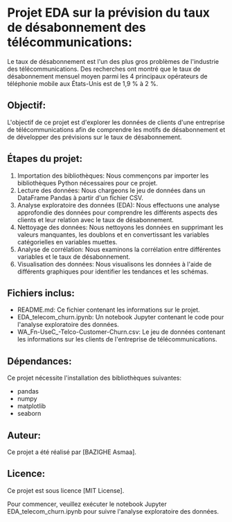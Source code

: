 
# Projet EDA sur la prévision du taux de désabonnement des télécommunications: 

Le taux de désabonnement est l'un des plus gros problèmes de l'industrie des télécommunications. Des recherches ont montré que le taux de désabonnement mensuel moyen parmi les 4 principaux opérateurs de téléphonie mobile aux États-Unis est de 1,9 % à 2 %.

## Objectif:
L'objectif de ce projet est d'explorer les données de clients d'une entreprise de télécommunications afin de comprendre les motifs de désabonnement et de développer des prévisions sur le taux de désabonnement.

## Étapes du projet:
1. Importation des bibliothèques: Nous commençons par importer les bibliothèques Python nécessaires pour ce projet.
2. Lecture des données: Nous chargeons le jeu de données dans un DataFrame Pandas à partir d'un fichier CSV.
3. Analyse exploratoire des données (EDA): Nous effectuons une analyse approfondie des données pour comprendre les différents aspects des clients et leur relation avec le taux de désabonnement.
4. Nettoyage des données: Nous nettoyons les données en supprimant les valeurs manquantes, les doublons et en convertissant les variables catégorielles en variables muettes.
5. Analyse de corrélation: Nous examinons la corrélation entre différentes variables et le taux de désabonnement.
6. Visualisation des données: Nous visualisons les données à l'aide de différents graphiques pour identifier les tendances et les schémas.

## Fichiers inclus:
* README.md: Ce fichier contenant les informations sur le projet.
* EDA_telecom_churn.ipynb: Un notebook Jupyter contenant le code pour l'analyse exploratoire des données.
* WA_Fn-UseC_-Telco-Customer-Churn.csv: Le jeu de données contenant les informations sur les clients de l'entreprise de télécommunications.
## Dépendances:
Ce projet nécessite l'installation des bibliothèques suivantes:
* pandas
* numpy
* matplotlib
* seaborn
## Auteur:
Ce projet a été réalisé par [BAZIGHE Asmaa].

## Licence:
Ce projet est sous licence [MIT License].

Pour commencer, veuillez exécuter le notebook Jupyter EDA_telecom_churn.ipynb pour suivre l'analyse exploratoire des données.
